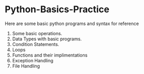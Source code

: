 # Python-Basics-Practice
Here are some basic python programs and syntax for reference
1. Some basic operations.
2. Data Types with basic programs.
3. Condition Statements.
4. Loops
5. Functions and their implimentations
6. Exception Handling
7. File Handling
